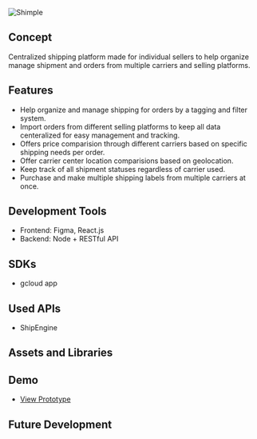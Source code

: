 ![Shimple](https://i.imgur.com/QJ5fykf.png)

## Concept ## 
Centralized shipping platform made for individual sellers to help organize manage shipment and orders from multiple carriers and selling platforms.

## Features ##

+ Help organize and manage shipping for orders by a tagging and filter system. 
+ Import orders from different selling platforms to keep all data centeralized for easy management and tracking.  
+ Offers price comparision through different carriers based on specific shipping needs per order. 
+ Offer carrier center location comparisions based on geolocation. 
+ Keep track of all shipment statuses regardless of carrier used. 
+ Purchase and make multiple shipping labels from multiple carriers at once. 

## Development Tools ##
+ Frontend: Figma, React.js
+ Backend: Node + RESTful API

## SDKs ##

+ gcloud app

## Used APIs ##

+ ShipEngine

## Assets and Libraries ##

## Demo ##

+ [View Prototype](https://www.figma.com/proto/E2mmuVUHcCIXXCrNeYUQxrpe/Shimple?node-id=20%3A292&viewport=1622%2C337%2C0.17979854345321655&scaling=min-zoom)

## Future Development ##
